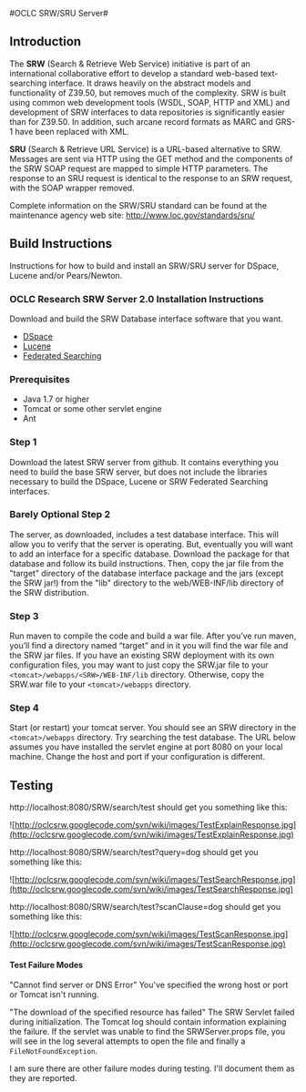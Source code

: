 #OCLC SRW/SRU Server#
## Introduction ##

The **SRW** (Search & Retrieve Web Service) initiative is part of an international collaborative effort to develop a standard web-based text-searching interface. It draws heavily on the abstract models and functionality of Z39.50, but removes much of the complexity. SRW is built using common web development tools (WSDL, SOAP, HTTP and XML) and development of SRW interfaces to data repositories is significantly easier than for Z39.50. In addition, such arcane record formats as MARC and GRS-1 have been replaced with XML.

**SRU** (Search & Retrieve URL Service) is a URL-based alternative to SRW. Messages are sent via HTTP using the GET method and the components of the SRW SOAP request are mapped to simple HTTP parameters. The response to an SRU request is identical to the response to an SRW request, with the SOAP wrapper removed.

Complete information on the SRW/SRU standard can be found at the maintenance agency web site: http://www.loc.gov/standards/sru/

## Build Instructions ##

Instructions for how to build and install an SRW/SRU server for DSpace, Lucene and/or Pears/Newton.

### OCLC Research SRW Server 2.0 Installation Instructions ###
Download and build the SRW Database interface software that you want.
  * [DSpace](https://github.com/OCLC-Research/oclcsrwdspacelucene)
  * [Lucene](https://github.com/OCLC-Research/oclcsrwlucene)
  * [Federated Searching](https://github.com/OCLC-Research/oclcsrwparallelsearching)

### Prerequisites ###
  * Java 1.7 or higher
  * Tomcat or some other servlet engine
  * Ant

### Step 1 ###
Download the latest SRW server from github.  It contains everything you need to build the base SRW server, but does not include the libraries necessary to build the DSpace, Lucene or SRW Federated Searching interfaces.

### Barely Optional Step 2 ###
The server, as downloaded, includes a test database interface.  This will allow you to verify that the server is operating.  But, eventually you will want to add an interface for a specific database.  Download the package for that database and follow its build instructions.  Then, copy the jar file from the "target" directory of the database interface package and the jars (except the SRW jar!) from the "lib" directory to the web/WEB-INF/lib directory of the SRW distribution.

### Step 3 ###
Run maven to compile the code and build a war file.  After you’ve run maven, you’ll find a directory named “target” and in it you will find the war file and the SRW jar files.  If you have an existing SRW deployment with its own configuration files, you may want to just copy the SRW.jar file to your `<tomcat>/webapps/<SRW>/WEB-INF/lib` directory. Otherwise, copy the SRW.war file to your `<tomcat>/webapps` directory.

### Step 4 ###
Start (or restart) your tomcat server.  You should see an SRW directory in the `<tomcat>/webapps` directory.  Try searching the test database.  The URL below assumes you have installed the servlet engine at port 8080 on your local machine.  Change the host and port if your configuration is different.

## Testing ##
http://localhost:8080/SRW/search/test should get you something like this:

![http://oclcsrw.googlecode.com/svn/wiki/images/TestExplainResponse.jpg](http://oclcsrw.googlecode.com/svn/wiki/images/TestExplainResponse.jpg)

http://localhost:8080/SRW/search/test?query=dog should get you something like this:

![http://oclcsrw.googlecode.com/svn/wiki/images/TestSearchResponse.jpg](http://oclcsrw.googlecode.com/svn/wiki/images/TestSearchResponse.jpg)

http://localhost:8080/SRW/search/test?scanClause=dog should get you something like this:

![http://oclcsrw.googlecode.com/svn/wiki/images/TestScanResponse.jpg](http://oclcsrw.googlecode.com/svn/wiki/images/TestScanResponse.jpg)

#### Test Failure Modes ####
"Cannot find server or DNS Error"
You've specified the wrong host or port or Tomcat isn't running.

"The download of the specified resource has failed"
The SRW Servlet failed during initialization. The Tomcat log should contain information explaining the failure. If the servlet was unable to find the SRWServer.props file, you will see in the log several attempts to open the file and finally a `FileNotFoundException`.

I am sure there are other failure modes during testing. I'll document them as they are reported.
